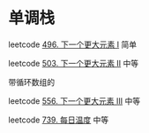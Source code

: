 # 单调栈

leetcode [496. 下一个更大元素 I](https://leetcode-cn.com/problems/next-greater-element-i/) 简单

leetcode [503. 下一个更大元素 II](https://leetcode-cn.com/problems/next-greater-element-ii/) 中等

带循环数组的

leetcode [556. 下一个更大元素 III](https://leetcode-cn.com/problems/next-greater-element-iii/) 中等

leetcode [739. 每日温度](https://leetcode-cn.com/problems/daily-temperatures/) 中等

